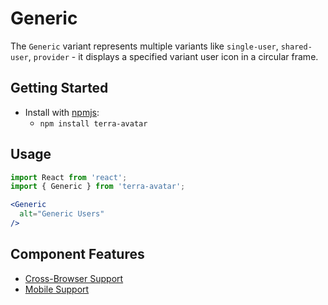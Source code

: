 # Generic

The `Generic` variant represents multiple variants like `single-user`, `shared-user`, `provider` - it displays a specified variant user icon in a circular frame.

## Getting Started
- Install with [npmjs](https://www.npmjs.com):
  - `npm install terra-avatar`

## Usage

```jsx
import React from 'react';
import { Generic } from 'terra-avatar';

<Generic
  alt="Generic Users"
/>
```

## Component Features

 * [Cross-Browser Support](https://github.com/cerner/terra-ui/blob/master/src/terra-dev-site/contributing/ComponentStandards.e.contributing.md#cross-browser-support)
 * [Mobile Support](https://github.com/cerner/terra-ui/blob/master/src/terra-dev-site/contributing/ComponentStandards.e.contributing.md#mobile-support)
